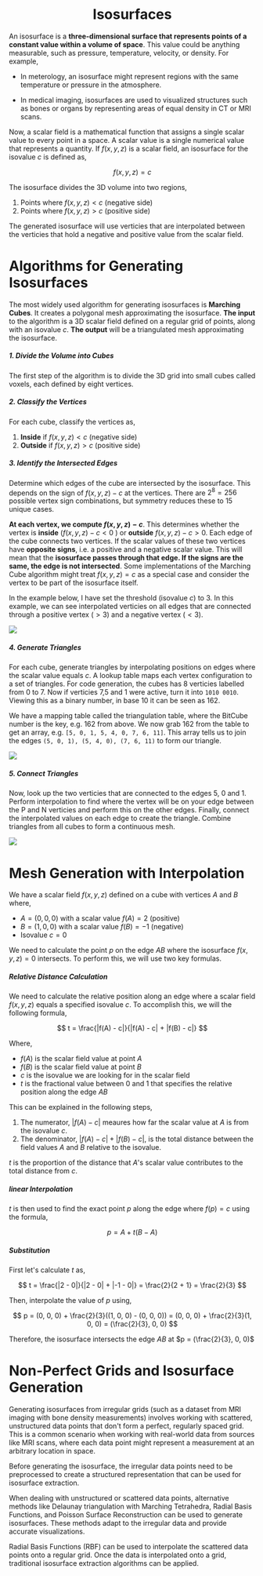<div align="center">
  <h1> Isosurfaces </h1>
</div>

An isosurface is a **three-dimensional surface that represents points of a constant value within a volume of space**. This value could be anything measurable, such as pressure, temperature, velocity, or density. For example,

- In meterology, an isosurface might represent regions with the same temperature or pressure in the atmosphere.

- In medical imaging, isosurfaces are used to visualized structures such as bones or organs by representing areas of equal density in CT or MRI scans.

Now, a scalar field is a mathematical function that assigns a single scalar value to every point in a space. A scalar value is a single numerical value that represents a quantity. If $f(x, y, z)$ is a scalar field, an isosurface for the isovalue $c$ is defined as,

$$
f(x, y, z) = c
$$

The isosurface divides the 3D volume into two regions,

1. Points where $f(x, y, z) < c$ (negative side)
2. Points where $f(x, y, z) > c$ (positive side)

The generated isosurface will use verticies that are interpolated between the verticies that hold a negative and positive value from the scalar field.

# Algorithms for Generating Isosurfaces

The most widely used algorithm for generating isosurfaces is **Marching Cubes**. It creates a polygonal mesh approximating the isosurface. **The input** to the algorithm is a 3D scalar field defined on a regular grid of points, along with an isovalue $c$. **The output** will be a triangulated mesh approximating the isosurface.

##### 1. Divide the Volume into Cubes

The first step of the algorithm is to divide the 3D grid into small cubes called voxels, each defined by eight vertices.

##### 2. Classify the Vertices

For each cube, classify the vertices as,

1. **Inside** if $f(x, y, z) < c$ (negative side)
2. **Outside** if $f(x, y, z) > c$ (positive side)

##### 3. Identify the Intersected Edges

Determine which edges of the cube are intersected by the isosurface. This depends on the sign of $f(x, y, z) - c$ at the vertices. There are $2^8 = 256$ possible vertex sign combinations, but symmetry reduces these to 15 unique cases.

**At each vertex, we compute $f(x, y, z) - c$**. This determines whether the vertex is **inside** ($f(x, y, z) - c < 0$ ) or **outside** $f(x, y, z) - c > 0$. Each edge of the cube connects two vertices. If the scalar values of these two vertices have **opposite signs**, i.e. a positive and a negative scalar value. This will mean that the **isosurface passes through that edge. If the signs are the same, the edge is not intersected**. Some implementations of the Marching Cube algorithm might treat $f(x, y, z) = c$ as a special case and consider the vertex to be part of the isosurface itself.

In the example below, I have set the threshold (isovalue $c$) to $3$. In this example, we can see interpolated verticies on all edges that are connected through a positive vertex ($> 3$) and a negative vertex ($< 3$).

![](../images/marching_cube_1.png)

##### 4. Generate Triangles

For each cube, generate triangles by interpolating positions on edges where the scalar value equals $c$. A lookup table maps each vertex configuration to a set of triangles. For code generation, the cubes has 8 verticies labelled from 0 to 7. Now if verticies 7,5 and 1 were active, turn it into `1010 0010`. Viewing this as a binary number, in base 10 it can be seen as 162.

We have a mapping table called the triangulation table, where the BitCube number is the key, e.g. 162 from above. We now grab 162 from the table to get an array, e.g. `[5, 0, 1, 5, 4, 0, 7, 6, 11]`. This array tells us to join the edges `(5, 0, 1), (5, 4, 0), (7, 6, 11)` to form our triangle.

![](../images/marching_cube_2.png)

##### 5. Connect Triangles

Now, look up the two verticies that are connected to the edges 5, 0 and 1. Perform interpolation to find where the vertex will be on your edge between the P and N verticies and perform this on the other edges. Finally, connect the interpolated values on each edge to create the triangle. Combine triangles from all cubes to form a continuous mesh.

![](../images/marching_cube_3.png)

# Mesh Generation with Interpolation

We have a scalar field $f(x, y, z)$ defined on a cube with vertices $A$ and $B$ where,

- $A = (0, 0, 0)$ with a scalar value $f(A) = 2$ (positive)
- $B = (1, 0, 0)$ with a scalar value $f(B) = -1$ (negative)
- Isovalue $c = 0$

We need to calculate the point $p$ on the edge $AB$ where the isosurface $f(x, y, z) = 0$ intersects. To perform this, we will use two key formulas.

##### Relative Distance Calculation

We need to calculate the relative position along an edge where a scalar field $f(x, y, z)$ equals a specified isovalue $c$. To accomplish this, we will the following formula,

$$
t = \frac{|f(A) - c|}{|f(A) - c| + |f(B) - c|}
$$

Where,

- $f(A)$ is the scalar field value at point $A$
- $f(B)$ is the scalar field value at point $B$
- $c$ is the isovalue we are looking for in the scalar field
- $t$ is the fractional value between 0 and 1 that specifies the relative position along the edge $AB$

This can be explained in the following steps,

1. The numerator, $|f(A) - c|$ meaures how far the scalar value at $A$ is from the isovalue $c$.
2. The denominator, $|f(A) - c| + |f(B) - c|$, is the total distance between the field values $A$ and $B$ relative to the isovalue.

$t$ is the proportion of the distance that $A$'s scalar value contributes to the total distance from $c$.

##### linear Interpolation

$t$ is then used to find the exact point $p$ along the edge where $f(p) = c$ using the formula,

$$
p = A + t(B - A)
$$

##### Substitution

First let's calculate $t$ as,

$$
t = \frac{|2 - 0|}{|2 - 0| + |-1 - 0|} = \frac{2}{2 + 1} = \frac{2}{3}
$$

Then, interpolate the value of $p$ using,

$$
p = (0, 0, 0) + \frac{2}{3}((1, 0, 0) - (0, 0, 0)) = (0, 0, 0) + \frac{2}{3}(1, 0, 0) = (\frac{2}{3}, 0, 0)
$$

Therefore, the isosurface intersects the edge $AB$ at $p = (\frac{2}{3}, 0, 0)$ 

# Non-Perfect Grids and Isosurface Generation

Generating isosurfaces from irregular grids (such as a dataset from MRI imaging with bone density measurements) involves working with scattered, unstructured data points that don't form a perfect, regularly spaced grid. This is a common scenario when working with real-world data from sources like MRI scans, where each data point might represent a measurement at an arbitrary location in space. 

Before generating the isosurface, the irregular data points need to be preprocessed to create a structured representation that can be used for isosurface extraction.

When dealing with unstructured or scattered data points, alternative methods like Delaunay triangulation with Marching Tetrahedra, Radial Basis Functions, and Poisson Surface Reconstruction can be used to generate isosurfaces. These methods adapt to the irregular data and provide accurate visualizations.

Radial Basis Functions (RBF) can be used to interpolate the scattered data points onto a regular grid. Once the data is interpolated onto a grid, traditional isosurface extraction algorithms can be applied.

